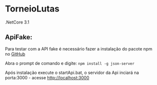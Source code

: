 # TorneioLutas

.NetCore 3.1

## ApiFake:
Para testar com a API fake é necessário fazer a instalação do pacote npm no 
[GitHub](https://github.com/typicode/json-server)


Abra o prompt de comando e digite:
```npm install -g json-server```

Após instalação execute o startApi.bat, o servidor da Api inciará na porta:3000 - acesse <http://localhost:3000> 
